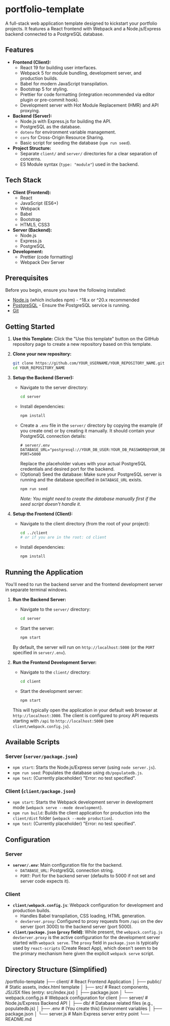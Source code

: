 # portfolio-template

A full-stack web application template designed to kickstart your portfolio projects. It features a React frontend with Webpack and a Node.js/Express backend connected to a PostgreSQL database.

## Features

*   **Frontend (Client):**
    *   React 19 for building user interfaces.
    *   Webpack 5 for module bundling, development server, and production builds.
    *   Babel for modern JavaScript transpilation.
    *   Bootstrap 5 for styling.
    *   Prettier for code formatting (integration recommended via editor plugin or pre-commit hook).
    *   Development server with Hot Module Replacement (HMR) and API proxying.
*   **Backend (Server):**
    *   Node.js with Express.js for building the API.
    *   PostgreSQL as the database.
    *   `dotenv` for environment variable management.
    *   `cors` for Cross-Origin Resource Sharing.
    *   Basic script for seeding the database (`npm run seed`).
*   **Project Structure:**
    *   Separate `client/` and `server/` directories for a clear separation of concerns.
    *   ES Module syntax (`type: "module"`) used in the backend.

## Tech Stack

*   **Client (Frontend):**
    *   React
    *   JavaScript (ES6+)
    *   Webpack
    *   Babel
    *   Bootstrap
    *   HTML5, CSS3
*   **Server (Backend):**
    *   Node.js
    *   Express.js
    *   PostgreSQL
*   **Development:**
    *   Prettier (code formatting)
    *   Webpack Dev Server

## Prerequisites

Before you begin, ensure you have the following installed:

*   [Node.js](https://nodejs.org/) (which includes npm) - ^18.x or ^20.x recommended
*   [PostgreSQL](https://www.postgresql.org/download/) - Ensure the PostgreSQL service is running.
*   [Git](https://git-scm.com/)

## Getting Started

1.  **Use this Template:**
    Click the "Use this template" button on the GitHub repository page to create a new repository based on this template.

2.  **Clone your new repository:**
    ```bash
    git clone https://github.com/YOUR_USERNAME/YOUR_REPOSITORY_NAME.git
    cd YOUR_REPOSITORY_NAME
    ```

3.  **Setup the Backend (Server):**
    *   Navigate to the server directory:
        ```bash
        cd server
        ```
    *   Install dependencies:
        ```bash
        npm install
        ```
    *   Create a `.env` file in the `server/` directory by copying the example (if you create one) or by creating it manually. It should contain your PostgreSQL connection details:
        ```env
        # server/.env
        DATABASE_URL="postgresql://YOUR_DB_USER:YOUR_DB_PASSWORD@YOUR_DB_HOST:YOUR_DB_PORT/YOUR_DB_NAME"
        PORT=5000
        ```
        Replace the placeholder values with your actual PostgreSQL credentials and desired port for the backend.
    *   (Optional) Seed the database:
        Make sure your PostgreSQL server is running and the database specified in `DATABASE_URL` exists.
        ```bash
        npm run seed
        ```
        *Note: You might need to create the database manually first if the seed script doesn't handle it.*

4.  **Setup the Frontend (Client):**
    *   Navigate to the client directory (from the root of your project):
        ```bash
        cd ../client
        # or if you are in the root: cd client
        ```
    *   Install dependencies:
        ```bash
        npm install
        ```

## Running the Application

You'll need to run the backend server and the frontend development server in separate terminal windows.

1.  **Run the Backend Server:**
    *   Navigate to the `server/` directory:
        ```bash
        cd server
        ```
    *   Start the server:
        ```bash
        npm start
        ```
    By default, the server will run on `http://localhost:5000` (or the `PORT` specified in `server/.env`).

2.  **Run the Frontend Development Server:**
    *   Navigate to the `client/` directory:
        ```bash
        cd client
        ```
    *   Start the development server:
        ```bash
        npm start
        ```
    This will typically open the application in your default web browser at `http://localhost:3000`. The client is configured to proxy API requests starting with `/api` to `http://localhost:5000` (see `client/webpack.config.js`).

## Available Scripts

### Server (`server/package.json`)

*   `npm start`: Starts the Node.js/Express server (using `node server.js`).
*   `npm run seed`: Populates the database using `db/populatedb.js`.
*   `npm test`: (Currently placeholder) "Error: no test specified".

### Client (`client/package.json`)

*   `npm start`: Starts the Webpack development server in development mode (`webpack serve --mode development`).
*   `npm run build`: Builds the client application for production into the `client/dist` folder (`webpack --mode production`).
*   `npm test`: (Currently placeholder) "Error: no test specified".

## Configuration

### Server

*   **`server/.env`**: Main configuration file for the backend.
    *   `DATABASE_URL`: PostgreSQL connection string.
    *   `PORT`: Port for the backend server (defaults to 5000 if not set and server code expects it).

### Client

*   **`client/webpack.config.js`**: Webpack configuration for development and production builds.
    *   Handles Babel transpilation, CSS loading, HTML generation.
    *   `devServer.proxy`: Configured to proxy requests from `/api` on the dev server (port 3000) to the backend server (port 5000).
*   **`client/package.json` (`proxy` field)**: While present, the `webpack.config.js` `devServer.proxy` is the active configuration for the development server started with `webpack serve`. The `proxy` field in `package.json` is typically used by `react-scripts` (Create React App), which doesn't seem to be the primary mechanism here given the explicit `webpack serve` script.

## Directory Structure (Simplified)

/portfolio-template
├── client/ # React Frontend Application
│ ├── public/ # Static assets, index.html template
│ ├── src/ # React components, JS/JSX files (entry: src/index.jsx)
│ ├── package.json
│ └── webpack.config.js # Webpack configuration for client
├── server/ # Node.js/Express Backend API
│ ├── db/ # Database related files (e.g., populatedb.js)
│ ├── .env # (You create this) Environment variables
│ ├── package.json
│ └── server.js # Main Express server entry point
└── README.md
